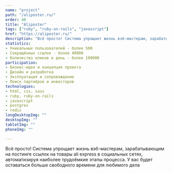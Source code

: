 ```yaml
---
name: "project"
path: "/aliposter.ru/"
order: 40
title: "Aliposter"
tags: ["ruby", "ruby-on-rails", "javascript"]
href: "https://aliposter.ru/"
description: "Всё просто! Система упрощает жизнь вэб-мастерам, зарабатывающим на постинге ссылок на товары ali express в социальных сетях, автоматизируя наиболее трудоёмкие этапы процесса. У вас будет оставаться больше свободного времени для любимого дела"
statistics:
- Уникальных пользователей - более 500
- Сокращённых ссылок - более 40000
- Количество кликов в день - более 100000
participation:
- Бизнес-идея и концепция проекта
- Дизайн и разработка
- Эксплуатация и сопровождение
- Поиск партнёров и инвесторов
technologies:
- html, css, sass
- ruby, ruby-on-rails
- javascript
- postgres
- redis
longDesktopImg: ""
desktopImg: ""
tabletImg: ""
phoneImg: ""

---
```


Всё просто! Система упрощает жизнь вэб-мастерам, зарабатывающим на постинге ссылок на товары ali express в социальных сетях, автоматизируя наиболее трудоёмкие этапы процесса. У вас будет оставаться больше свободного времени для любимого дела

